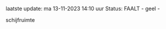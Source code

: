 laatste update: 
ma 13-11-2023 14:10   uur 
Status: FAALT - geel - 
<div class="service Y">schijfruimte</div>
